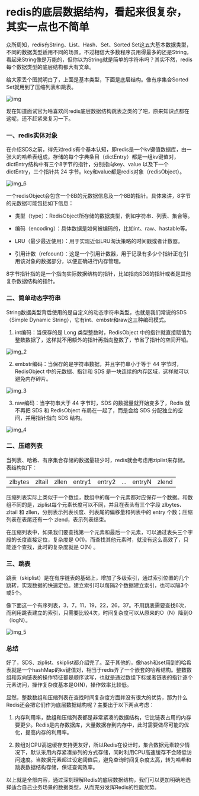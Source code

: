 # redis的底层数据结构，看起来很复杂，其实一点也不简单

众所周知，redis有String、List、Hash、Set、Sorted Set这五大基本数据类型，不同的数据类型适用不同的场景。不过相信大多数程序员用得最多的还是String，看起来String像是万能的，但你以为String就是简单的字符串吗？其实不然，redis每个数据类型的底层结构都大有文章。

给大家丢个图就明白了，上面是基本类型，下面是底层结构。像有序集合Sorted Set就用到了压缩列表和跳表。

![img](https://javacool.oss-cn-shenzhen.aliyuncs.com/img/xyr/20240525175907.png)

现在知道面试官为啥喜欢问redis底层数据结构跳表之类的了吧，原来知识点都在这呢，还不赶紧来复习一下。

### 一、redis实体对象

在介绍SDS之前，得先对redis有个基本认知，即redis是一个kv键值数据库，由一张大的哈希表组成，存储的每个字典条目（dictEntry）都是一组kv键值对，dictEntry结构中有三个8字节的指针，分别指向key、value 以及下一个dictEntry，三个指针共 24 字节。key和value都是redis对象（redisObject）。

![img_6](https://javacool.oss-cn-shenzhen.aliyuncs.com/img/xyr/20240525175920.png)


一个redisObject会包含一个8B的元数据信息及一个8B的指针。具体来讲，8字节的元数据可能包括如下信息：

*   类型（type）：RedisObject所存储的数据类型，例如字符串、列表、集合等。

*   编码（encoding）：具体数据是如何被编码的，比如int、raw、hastable等。

*   LRU（最少最近使用）：用于实现近似LRU淘汰策略的时间戳或者计数器。

*   引用计数（refcount）：这是一个引用计数器，用于记录有多少个指针正在引用该对象的数据部分，以便正确进行内存管理。


8字节指针指的是一个指向实际数据结构的指针，比如指向SDS的指针或者是其他复杂数据结构的指针。

### 二、简单动态字符串

String数据类型背后使用的是自定义的动态字符串类型，也就是我们常说的SDS（Simple Dynamic String），它有int、embstr和raw这三种编码模式。

1.  int编码：当保存的是 Long 类型整数时，RedisObject 中的指针就直接赋值为整数数据了，这样就不用额外的指针再指向整数了，节省了指针的空间开销。

![img_2](https://javacool.oss-cn-shenzhen.aliyuncs.com/img/xyr/20240525175929.png)

2.  embstr编码：当保存的是字符串数据，并且字符串小于等于 44 字节时，RedisObject 中的元数据、指针和 SDS 是一块连续的内存区域，这样就可以避免内存碎片。

![img_3](https://javacool.oss-cn-shenzhen.aliyuncs.com/img/xyr/20240525175937.png)
    
3.  raw编码：当字符串大于 44 字节时，SDS 的数据量就开始变多了，Redis 就不再把 SDS 和 RedisObject 布局在一起了，而是会给 SDS 分配独立的空间，并用指针指向 SDS 结构。

![img_4](https://javacool.oss-cn-shenzhen.aliyuncs.com/img/xyr/20240525175944.png)


### 二、压缩列表

当列表、哈希、有序集合存储的数据量较少时，redis就会考虑用ziplist来存储。表结构如下：

<table>
    <td>zlbytes</td><td>zltail</td><td>zllen</td><td>entry1</td><td>entry2</td><td>...</td><td>entryN</td><td>zlend</td>
</table>

压缩列表实际上类似于一个数组，数组中的每一个元素都对应保存一个数据。和数组不同的是，ziplist每个元素长度可以不同，并且在表头有三个字段 zlbytes、zltail 和 zllen，分别表示列表长度、列表尾的偏移量和列表中的 entry 个数；压缩列表在表尾还有一个 zlend，表示列表结束。

在压缩列表中，如果我们要查找第一个元素和最后一个元素，可以通过表头三个字段的长度直接定位，复杂度是 O(1)。而查找其他元素时，就没有这么高效了，只能逐个查找，此时的复杂度就是 O(N) 。

### 三、跳表

跳表（skiplist）是在有序链表的基础上，增加了多级索引，通过索引位置的几个跳转，实现数据的快速定位。建立索引可以每隔2个数据建立索引，也可以隔3个或5个。



像下面这一个有序列表，3，7，11，19，22，26，37。不用跳表需要查找6次，而利用跳表建立的索引，只需要比较4次，时间复杂度可以从原来的O（N）降到O（logN）。

![img_5](https://javacool.oss-cn-shenzhen.aliyuncs.com/img/xyr/20240525175952.png)

### 总结

好了，SDS、ziplist、skiplist都介绍完了。至于其他的，像hash和set用到的哈希表就是一个hashMap的kv键值对，相当于redis弄了一个嵌套的哈希结构。整数数组和双向链表的操作特征都是顺序读写，也就是通过数组下标或者链表的指针逐个元素访问，操作复杂度基本是O(N)，操作效率比较低。

显然，整数数组和压缩列表在查找时间复杂度方面并没有很大的优势，那为什么Redis还会把它们作为底层数据结构呢？主要出于以下两点考虑：

1.  内存利用率，数组和压缩列表都是非常紧凑的数据结构，它比链表占用的内存要更少。Redis是内存数据库，大量数据存到内存中，此时需要做尽可能的优化，提高内存的利用率。

2.  数组对CPU高速缓存支持更友好，所以Redis在设计时，集合数据元素较少情况下，默认采用内存紧凑排列的方式存储，同时利用CPU高速缓存不会降低访问速度。当数据元素超过设定阈值后，避免查询时间复杂度太高，转为哈希和跳表数据结构存储，保证查询效率。


以上就是全部内容，通过深刻理解Redis的底层数据结构，我们可以更加明确地选择适合自己业务场景的数据类型，从而充分发挥Redis的性能优势。

